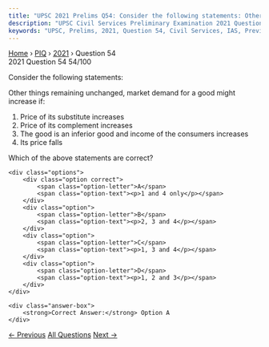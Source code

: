 ```yaml
---
title: "UPSC 2021 Prelims Q54: Consider the following statements: Other things remaining un..."
description: "UPSC Civil Services Preliminary Examination 2021 Question 54 with options and answer"
keywords: "UPSC, Prelims, 2021, Question 54, Civil Services, IAS, Previous Year Questions"
---
```


<nav class="breadcrumb">
    <a href="../../">Home</a>
    <span>›</span>
    <a href="../">PIQ</a>
    <span>›</span>
    <a href="./">2021</a>
    <span>›</span>
    <span>Question 54</span>
</nav>

<div class="question-header">
    <div class="question-meta">
        <span class="year-badge">2021</span>
        <span class="question-number">Question 54</span>
        <span class="progress">54/100</span>
    </div>
    <div class="progress-bar">
        <div class="progress-fill" style="width: 54.0%"></div>
    </div>
</div>

<div class="question-content">
    <div class="question-text">
        <p>Consider the following statements:</p>
<p>Other things remaining unchanged, market demand for a good might increase if:</p>
<ol>
<li>Price of its substitute increases</li>
<li>Price of its complement increases</li>
<li>The good is an inferior good and income of the consumers increases</li>
<li>Its price falls</li>
</ol>
<p>Which of the above statements are correct?</p>
    </div>
    
    <div class="options">
        <div class="option correct">
            <span class="option-letter">A</span>
            <span class="option-text"><p>1 and 4 only</p></span>
        </div>
        <div class="option">
            <span class="option-letter">B</span>
            <span class="option-text"><p>2, 3 and 4</p></span>
        </div>
        <div class="option">
            <span class="option-letter">C</span>
            <span class="option-text"><p>1, 3 and 4</p></span>
        </div>
        <div class="option">
            <span class="option-letter">D</span>
            <span class="option-text"><p>1, 2 and 3</p></span>
        </div>
    </div>

    <div class="answer-box">
        <strong>Correct Answer:</strong> Option A
    </div>
</div>

<div class="question-nav">
    <a href="../q053-which-among-the-following-steps-is-most-likely-to/" class="nav-btn prev">← Previous</a>
    <a href="../" class="nav-btn center">All Questions</a>
    <a href="../q055-with-reference-to-urban-cooperative-banks-in-india/" class="nav-btn next">Next →</a>
</div>
